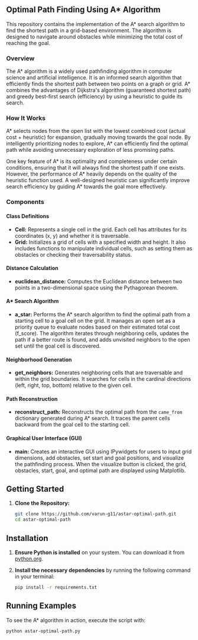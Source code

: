 ## Optimal Path Finding Using A* Algorithm

This repository contains the implementation of the A* search algorithm to find the shortest path in a grid-based environment. The algorithm is designed to navigate around obstacles while minimizing the total cost of reaching the goal.

### Overview

The A* algorithm is a widely used pathfinding algorithm in computer science and artificial intelligence. It is an informed search algorithm that efficiently finds the shortest path between two points on a graph or grid. A* combines the advantages of Dijkstra's algorithm (guaranteed shortest path) and greedy best-first search (efficiency) by using a heuristic to guide its search.

### How It Works

A* selects nodes from the open list with the lowest combined cost (actual cost + heuristic) for expansion, gradually moving towards the goal node. By intelligently prioritizing nodes to explore, A* can efficiently find the optimal path while avoiding unnecessary exploration of less promising paths.

One key feature of A* is its optimality and completeness under certain conditions, ensuring that it will always find the shortest path if one exists. However, the performance of A* heavily depends on the quality of the heuristic function used. A well-designed heuristic can significantly improve search efficiency by guiding A* towards the goal more effectively.

### Components

#### Class Definitions
- **Cell:** Represents a single cell in the grid. Each cell has attributes for its coordinates (x, y) and whether it is traversable.
- **Grid:** Initializes a grid of cells with a specified width and height. It also includes functions to manipulate individual cells, such as setting them as obstacles or checking their traversability status.

#### Distance Calculation
- **euclidean_distance:** Computes the Euclidean distance between two points in a two-dimensional space using the Pythagorean theorem.

#### A* Search Algorithm
- **a_star:** Performs the A* search algorithm to find the optimal path from a starting cell to a goal cell on the grid. It manages an open set as a priority queue to evaluate nodes based on their estimated total cost (f_score). The algorithm iterates through neighboring cells, updates the path if a better route is found, and adds unvisited neighbors to the open set until the goal cell is discovered.

#### Neighborhood Generation
- **get_neighbors:** Generates neighboring cells that are traversable and within the grid boundaries. It searches for cells in the cardinal directions (left, right, top, bottom) relative to the given cell.

#### Path Reconstruction
- **reconstruct_path:** Reconstructs the optimal path from the `came_from` dictionary generated during A* search. It traces the parent cells backward from the goal cell to the starting cell.

#### Graphical User Interface (GUI)
- **main:** Creates an interactive GUI using IPywidgets for users to input grid dimensions, add obstacles, set start and goal positions, and visualize the pathfinding process. When the visualize button is clicked, the grid, obstacles, start, goal, and optimal path are displayed using Matplotlib.

## Getting Started

1. **Clone the Repository:**
   ```sh
   git clone https://github.com/varun-g11/astar-optimal-path.git
   cd astar-optimal-path

## Installation

1. **Ensure Python is installed** on your system. You can download it from [python.org](https://www.python.org/downloads/).

2. **Install the necessary dependencies** by running the following command in your terminal:
    ```sh
    pip install -r requirements.txt
    ```

## Running Examples

To see the A* algorithm in action, execute the script with:
```sh
python astar-optimal-path.py
